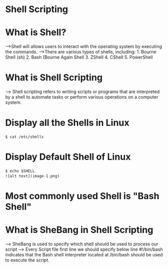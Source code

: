 # Shell Scripting
# What is Shell?
-->Shell will allows users to interact with the operating system by executing the commands.
-->There are various types of shells, including:
    1. Bourne Shell (sh)
    2. Bash (Bourne Again Shell
    3. ZShell
    4. CShell
    5. PowerShell

# What is Shell Scripting
--> Shell scripting refers to writing scripts or programs that are interpreted by a shell to automate tasks or perform various operations on a computer system.

# Display all the Shells in Linux
    $ cat /etc/shells

# Display Default Shell of Linux
    $ echo $SHELL
    ![alt text](image-1.png)

# Most commonly used Shell is "Bash Shell"

# What is SheBang in Shell Scripting
--> SheBang is used to specify which shell should be used to process our script
--> Every Script file first line we should specify below line
        #!/bin/bash 
    indicates that the Bash shell interpreter located at /bin/bash should be used to execute the script.



